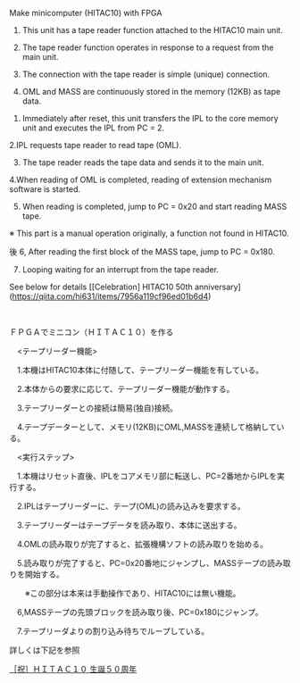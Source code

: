 Make minicomputer (HITAC10) with FPGA


<Tape reader function>

1. This unit has a tape reader function attached to the HITAC10 main unit.

2. The tape reader function operates in response to a request from the main unit.

3. The connection with the tape reader is simple (unique) connection.

4. OML and MASS are continuously stored in the memory (12KB) as tape data.

<Execution step>

1. Immediately after reset, this unit transfers the IPL to the core memory unit and executes the IPL from PC = 2.

2.IPL requests tape reader to read tape (OML).

3. The tape reader reads the tape data and sends it to the main unit.

4.When reading of OML is completed, reading of extension mechanism software is started.

5. When reading is completed, jump to PC = 0x20 and start reading MASS tape.

※ This part is a manual operation originally, a function not found in HITAC10.

後 6, After reading the first block of the MASS tape, jump to PC = 0x180.

7. Looping waiting for an interrupt from the tape reader.

See below for details
[[Celebration] HITAC10 50th anniversary] (https://qiita.com/hi631/items/7956a119cf96ed01b6d4)

<BR>

ＦＰＧＡでミニコン（ＨＩＴＡＣ１０）を作る 


　<テープリーダー機能>

　1.本機はHITAC10本体に付随して、テープリーダー機能を有している。

　2.本体からの要求に応じて、テープリーダー機能が動作する。

　3.テープリーダーとの接続は簡易(独自)接続。

　4.テープデーターとして、メモリ(12KB)にOML,MASSを連続して格納している。


　<実行ステップ>

　1.本機はリセット直後、IPLをコアメモリ部に転送し、PC=2番地からIPLを実行する。

　2.IPLはテープリーダーに、テープ(OML)の読み込みを要求する。

　3.テープリーダーはテープデータを読み取り、本体に送出する。

　4.OMLの読み取りが完了すると、拡張機構ソフトの読み取りを始める。

　5.読み取りが完了すると、PC=0x20番地にジャンプし、MASSテープの読み取りを開始する。

　　※この部分は本来は手動操作であり、HITAC10には無い機能。

　6,MASSテープの先頭ブロックを読み取り後、PC=0x180にジャンプ。

　7.テープリーダよりの割り込み待ちでループしている。


詳しくは下記を参照

[［祝］ＨＩＴＡＣ１０ 生誕５０周年](https://qiita.com/hi631/items/7956a119cf96ed01b6d4)
